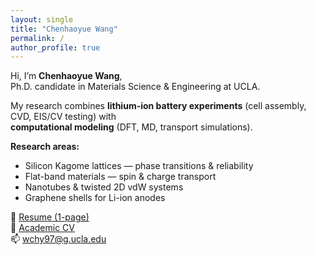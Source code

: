 ```yaml
---
layout: single
title: "Chenhaoyue Wang"
permalink: /
author_profile: true
---
```

Hi, I’m **Chenhaoyue Wang**,  
Ph.D. candidate in Materials Science & Engineering at UCLA.  

My research combines **lithium-ion battery experiments** (cell assembly, CVD, EIS/CV testing) with  
**computational modeling** (DFT, MD, transport simulations).  

**Research areas:**
- Silicon Kagome lattices — phase transitions & reliability
- Flat-band materials — spin & charge transport
- Nanotubes & twisted 2D vdW systems
- Graphene shells for Li-ion anodes

📄 [Resume (1-page)](/files/Chenhaoyue_Wang_Resume.pdf)  
📄 [Academic CV](/files/Chenhaoyue_Wang_CV.pdf)  
📫 wchy97@g.ucla.edu
